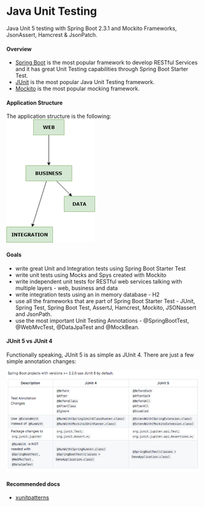 # Java Unit Testing

Java Unit 5 testing with Spring Boot 2.3.1 and Mockito Frameworks,
JsonAssert, Hamcrest & JsonPatch.

#### Overview
* [Spring Boot](https://spring.io/projects/spring-boot) is the most popular framework to develop
RESTful Services and it has great Unit Testing capabilities
through Spring Boot Starter Test. 
* [JUnit](https://junit.org/junit5/) is the most popular Java Unit Testing framework.
* [Mockito](https://site.mockito.org/) is the most popular mocking framework. 

#### Application Structure
The application structure is the following: 
![Application Structure](documentation/app_structure.png "Application Structure")

#### Goals
* write great Unit and Integration tests using Spring Boot Starter Test
* write unit tests using Mocks and Spys created with Mockito
* write independent unit tests for RESTful web services talking with multiple layers - web, business and data
* write integration tests using an in memory database - H2
* use all the frameworks that are part of Spring Boot Starter Test - JUnit, Spring Test, Spring Boot Test, AssertJ, Hamcrest, Mockito, JSONassert and JsonPath.
* use the most important Unit Testing Annotations - @SpringBootTest, @WebMvcTest, @DataJpaTest and @MockBean.

#### JUnit 5 vs JUnit 4
Functionally speaking, JUnit 5 is as simple as JUnit 4.
There are just a few simple annotation changes: 

![JUnit5 changes](documentation/junit5-changes.png "JUnit5 changes")

#### Recommended docs
* [xunitpatterns](http://xunitpatterns.com)
